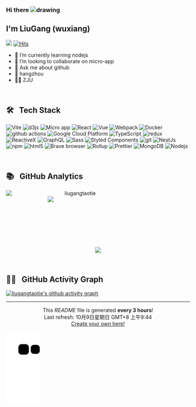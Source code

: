 ### Hi there <img src="https://user-images.githubusercontent.com/22477383/146792421-ccbe37cb-d5f7-4fcd-b7d5-c051bb2a87e1.gif" alt="drawing" width="50"/>

I'm LiuGang (wuxiang)
---
![](https://visitor-badge.glitch.me/badge?page_id=liugangtaotie)
[![Hits](https://hits.seeyoufarm.com/api/count/incr/badge.svg?url=https%3A%2F%2Fgithub.com%2Fliugangtaotie&count_bg=%2379C83D&title_bg=%23555555&icon=&icon_color=%23E7E7E7&title=hits&edge_flat=false)](https://liugangtaotie.github.io)


- 🌱 I’m currently learning nodejs
- 👯 I’m looking to collaborate on micro-app
- 💬 Ask me about github
- 📍 hangzhou
- 👨‍🎓 ZJU

&emsp;

🛠&nbsp;&nbsp;  Tech Stack
----
<p>
  <img alt="Vite" src="https://img.shields.io/badge/Vite-yellow?style=flat-square&logo=vite&logoColor=white" />
  <img alt="d3js" src="https://img.shields.io/badge/-D3.js-F9A03C?style=flat-square&logo=d3.js&logoColor=white" />
  <img alt="Micro app" src="https://img.shields.io/badge/micro--app-blue?style=flat-square&logo=webcomponents.org&logoColor=white" />
  <img alt="React" src="https://img.shields.io/badge/-React-45b8d8?style=flat-square&logo=react&logoColor=white" />
  <img alt="Vue" src="https://img.shields.io/badge/-Vue.js-29beb0?style=flat-square&logo=vue.js&logoColor=white" />
  <img alt="Webpack" src="https://img.shields.io/badge/-Webpack-8DD6F9?style=flat-square&logo=webpack&logoColor=white" /> 
  <img alt="Docker" src="https://img.shields.io/badge/-Docker-46a2f1?style=flat-square&logo=docker&logoColor=white" />
  <img alt="github actions" src="https://img.shields.io/badge/-Github_Actions-2088FF?style=flat-square&logo=github-actions&logoColor=white" />
  <img alt="Google Cloud Platform" src="https://img.shields.io/badge/-Google_Cloud_Platform-1a73e8?style=flat-square&logo=google-cloud&logoColor=white" />
  <img alt="TypeScript" src="https://img.shields.io/badge/-TypeScript-007ACC?style=flat-square&logo=typescript&logoColor=white" />
  <img alt="redux" src="https://img.shields.io/badge/-Redux-764ABC?style=flat-square&logo=redux&logoColor=white" />
  <img alt="ReactiveX" src="https://img.shields.io/badge/-RxJs-B7178C?style=flat-square&logo=reactivex&logoColor=white" />
  <img alt="GraphQL" src="https://img.shields.io/badge/-GraphQL-E10098?style=flat-square&logo=graphql&logoColor=white" />
  <img alt="Sass" src="https://img.shields.io/badge/-Sass-CC6699?style=flat-square&logo=sass&logoColor=white" />
  <img alt="Styled Components" src="https://img.shields.io/badge/-Styled_Components-db7092?style=flat-square&logo=styled-components&logoColor=white" />
  <img alt="git" src="https://img.shields.io/badge/-Git-F05032?style=flat-square&logo=git&logoColor=white" />
  <img alt="NestJs" src="https://img.shields.io/badge/-NestJs-ea2845?style=flat-square&logo=nestjs&logoColor=white" />
  <img alt="npm" src="https://img.shields.io/badge/-NPM-CB3837?style=flat-square&logo=npm&logoColor=white" />
  <img alt="html5" src="https://img.shields.io/badge/-HTML5-E34F26?style=flat-square&logo=html5&logoColor=white" />
  <img alt="Brave browser" src="https://img.shields.io/badge/-Brave_Browser-FB542B?style=flat-square&logo=brave&logoColor=white" />
  <img alt="Rollup" src="https://img.shields.io/badge/-Rollup-EC4A3F?style=flat-square&logo=rollup.js&logoColor=white" />
  <img alt="Prettier" src="https://img.shields.io/badge/-Prettier-F7B93E?style=flat-square&logo=prettier&logoColor=white" />
  <img alt="MongoDB" src="https://img.shields.io/badge/-MongoDB-13aa52?style=flat-square&logo=mongodb&logoColor=white" />
  <img alt="Nodejs" src="https://img.shields.io/badge/-Nodejs-43853d?style=flat-square&logo=Node.js&logoColor=white" />
</p>

&emsp;

📚&nbsp;&nbsp; GitHub Analytics
----
<p align=center>
  <div align=center>
    <a href="https://github.com/liugangtaotie/github-readme-streak-stats" title="Go to Source">
      <img align="left" width=390 src="https://github-readme-streak-stats.herokuapp.com/?user=liugangtaotie&theme=react&border=61dafb&hide_border=true" alt="liugangtaotie" />
    </a>
    <a href="https://github.com/anuraghazra/github-readme-stats" title="Go to Source">
      <img align="right" width=390 src="https://github-readme-stats.vercel.app/api?username=liugangtaotie&show_icons=true&theme=react&border_color=61dafb&hide_border=true" />
    </a>
  </div>
  <br><br><br><br><br><br><br><br><br>
  <div align=center>
    <a href="https://github.com/anuraghazra/github-readme-stats">
      <img width=325 align="center" src="https://github-readme-stats.vercel.app/api/top-langs/?username=liugangtaotie&hide=c%23,powershell,Mathematica,Ruby,Objective-C,Objective-C%2b%2b,Cuda&title_color=61dafb&text_color=ffffff&icon_color=61dafb&bg_color=20232a&langs_count=8&layout=compact&border_color=61dafb&hide_border=true" />
    </a>
  </div>
</p>


&emsp;

🚴🏻&nbsp;&nbsp;  GitHub Activity Graph
----
[![liugangtaotie's github activity graph](https://activity-graph.herokuapp.com/graph?username=liugangtaotie&theme=dracula)](https://github.com/liugangtaotie/github-readme-activity-graph)

------------
<p align="center">This <i>README</i> file is generated <b>every 3 hours</b>!</br>Last refresh: 10月9日星期日 GMT+8 上午9:44<br /><a href="https://medium.com/@th.guibert/how-to-create-a-self-updating-readme-md-for-your-github-profile-f8b05744ca91">Create your own here!</a></p>

![github contribution grid snake animation](https://raw.githubusercontent.com/liugangtaotie/liugangtaotie/output/github-contribution-grid-snake.svg)
